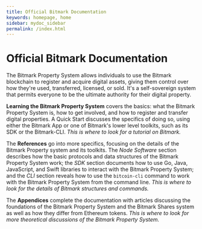 ```yaml
---
title: Official Bitmark Documentation
keywords: homepage, home
sidebar: mydoc_sidebar
permalink: /index.html
---
```


# Official Bitmark Documentation

The Bitmark Property System allows individuals to use the Bitmark blockchain to register and acquire digital assets, giving them control over how they're used, transferred, licensed, or sold. It's a self-sovereign system that permits everyone to be the ultimate authority for their digital property.

__Learning the Bitmark Property System__ covers the basics: what the Bitmark Property System is, how to get involved, and how to register and transfer digital properties. A Quick Start discusses the specifics of doing so, using either the Bitmark App or one of Bitmark's lower level toolkits, such as its SDK or the Bitmark-CLI. _This is where to look for a tutorial on Bitmark._

The __References__ go into more specifics, focusing on the details of the Bitmark Property system and its toolkits. The _Node Software_ section describes how the basic protocols and data structures of the Bitmark Property System work; the _SDK_ section documents how to use Go, Java, JavaScript, and Swift libraries to interact with the Bitmark Property System; and the _CLI_ section reveals how to use the `bitcoin-cli` command to work with the Bitmark Property System from the command line. _This is where to look for the details of Bitmark structures and commands._

The __Appendices__ complete the documentation with articles discussing the foundations of the Bitmark Property System and the Bitmark Shares system as well as how they differ from Ethereum tokens. _This is where to look for more theoretical discussions of the Bitmark Property System._
